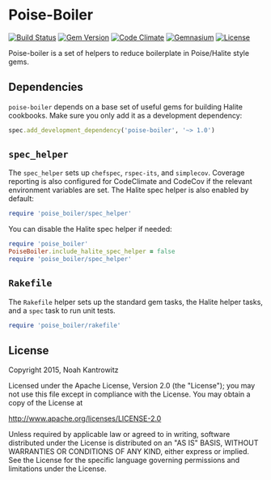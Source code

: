 # Poise-Boiler

[![Build Status](https://img.shields.io/travis/poise/poise-boiler.svg)](https://travis-ci.org/poise/poise-boiler)
[![Gem Version](https://img.shields.io/gem/v/poise-boiler.svg)](https://rubygems.org/gems/poise-boiler)
[![Code Climate](https://img.shields.io/codeclimate/github/poise/poise-boiler.svg)](https://codeclimate.com/github/poise/poise-boiler)
[![Gemnasium](https://img.shields.io/gemnasium/poise/poise-boiler.svg)](https://gemnasium.com/poise/poise-boiler)
[![License](https://img.shields.io/badge/license-Apache_2-blue.svg)](https://www.apache.org/licenses/LICENSE-2.0)

Poise-boiler is a set of helpers to reduce boilerplate in Poise/Halite style
gems.

## Dependencies

`poise-boiler` depends on a base set of useful gems for building Halite cookbooks.
Make sure you only add it as a development dependency:

```ruby
spec.add_development_dependency('poise-boiler', '~> 1.0')
```

## `spec_helper`

The `spec_helper` sets up `chefspec`, `rspec-its`, and `simplecov`. Coverage
reporting is also configured for CodeClimate and CodeCov if the relevant
environment variables are set. The Halite spec helper is also enabled by
default:

```ruby
require 'poise_boiler/spec_helper'
```

You can disable the Halite spec helper if needed:

```ruby
require 'poise_boiler'
PoiseBoiler.include_halite_spec_helper = false
require 'poise_boiler/spec_helper'
```

## `Rakefile`

The `Rakefile` helper sets up the standard gem tasks, the Halite helper tasks,
and a `spec` task to run unit tests.

```ruby
require 'poise_boiler/rakefile'
```

## License

Copyright 2015, Noah Kantrowitz

Licensed under the Apache License, Version 2.0 (the "License");
you may not use this file except in compliance with the License.
You may obtain a copy of the License at

http://www.apache.org/licenses/LICENSE-2.0

Unless required by applicable law or agreed to in writing, software
distributed under the License is distributed on an "AS IS" BASIS,
WITHOUT WARRANTIES OR CONDITIONS OF ANY KIND, either express or implied.
See the License for the specific language governing permissions and
limitations under the License.
